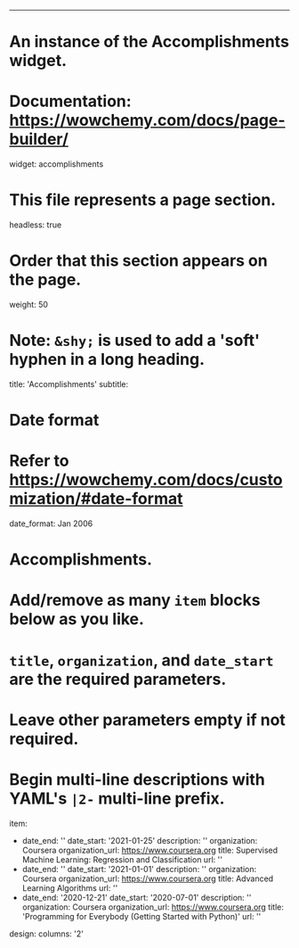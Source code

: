 ---
# An instance of the Accomplishments widget.
# Documentation: https://wowchemy.com/docs/page-builder/
widget: accomplishments

# This file represents a page section.
headless: true

# Order that this section appears on the page.
weight: 50

# Note: `&shy;` is used to add a 'soft' hyphen in a long heading.
title: 'Accomplish&shy;ments'
subtitle:

# Date format
#   Refer to https://wowchemy.com/docs/customization/#date-format
date_format: Jan 2006

# Accomplishments.
#   Add/remove as many `item` blocks below as you like.
#   `title`, `organization`, and `date_start` are the required parameters.
#   Leave other parameters empty if not required.
#   Begin multi-line descriptions with YAML's `|2-` multi-line prefix.
item:
  - date_end: ''
    date_start: '2021-01-25'
    description: ''
    organization: Coursera
    organization_url: https://www.coursera.org
    title: Supervised Machine Learning: Regression and Classification
    url: ''
  - date_end: ''
    date_start: '2021-01-01'
    description: ''
    organization: Coursera
    organization_url: https://www.coursera.org
    title: Advanced Learning Algorithms
    url: ''
  - date_end: '2020-12-21'
    date_start: '2020-07-01'
    description: ''
    organization: Coursera
    organization_url: https://www.coursera.org
    title: 'Programming for Everybody (Getting Started with Python)'
    url: ''

design:
  columns: '2'

